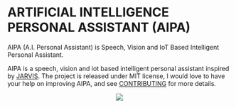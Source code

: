 # ARTIFICIAL INTELLIGENCE PERSONAL ASSISTANT (AIPA)

AIPA (A.I. Personal Assistant) is Speech, Vision and IoT Based Intelligent Personal Assistant.

AIPA is a speech, vision and iot based intelligent personal assistant inspired by [JARVIS](https://www.facebook.com/notes/mark-zuckerberg/building-jarvis/10154361492931634/). The project is released under MIT license, I would love to have your help on improving AIPA, and see [CONTRIBUTING]() for more details.

<p align="center">
  <img src="https://user-images.githubusercontent.com/22610163/29638027-8d5b2dd8-885e-11e7-8ea1-ec33f96ef522.png">
</p>




